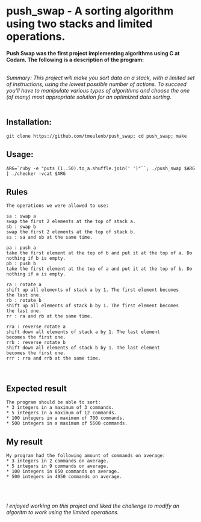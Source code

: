 # push_swap - A sorting algorithm using two stacks and limited operations.

__Push Swap was the first project implementing algorithms using C at Codam. 
The following is a description of the program:__

 </br>
<em>Summary:
This project will make you sort data on a stack, with a limited set of instructions, using
the lowest possible number of actions. To succeed you’ll have to manipulate various
types of algorithms and choose the one (of many) most appropriate solution for an
optimized data sorting.</em>
</br>
</br>

## Installation:

```
git clone https://github.com/tmeulenb/push_swap; cd push_swap; make
```

## Usage:
```
ARG=`ruby -e "puts (1..50).to_a.shuffle.join(' ')"``; ./push_swap $ARG | ./checker -vcat $ARG
```

## Rules
```
The operations we were allowed to use:

sa : swap a 
swap the first 2 elements at the top of stack a.
sb : swap b
swap the first 2 elements at the top of stack b.
ss : sa and sb at the same time.

pa : push a
take the first element at the top of b and put it at the top of a. Do
nothing if b is empty.
pb : push b
take the first element at the top of a and put it at the top of b. Do
nothing if a is empty.

ra : rotate a
shift up all elements of stack a by 1. The first element becomes
the last one.
rb : rotate b
shift up all elements of stack b by 1. The first element becomes
the last one.
rr : ra and rb at the same time.

rra : reverse rotate a
shift down all elements of stack a by 1. The last element
becomes the first one.
rrb : reverse rotate b
shift down all elements of stack b by 1. The last element
becomes the first one.
rrr : rra and rrb at the same time.

```
</br>

## Expected result
```
The program should be able to sort:
* 3 integers in a maximum of 3 commands.
* 5 integers in a maximum of 12 commands. 
* 100 integers in a maximum of 700 commands. 
* 500 integers in a maximum of 5500 commands.
```


## My result
```
My program had the following amount of commands on average:
* 3 integers in 2 commands on average.
* 5 integers in 9 commands on average.
* 100 integers in 650 commands on average.
* 500 integers in 4950 commands on average.
```
</br>
</br>

<em>I enjoyed working on this project and liked the challenge to modify an algoritm to work using the limited operations.</em>

